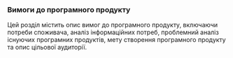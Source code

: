 ### Вимоги до програмного продукту
Цей розділ містить опис вимог до програмного продукту, включаючи потреби споживача, аналіз інформаційних потреб, проблемний аналіз існуючих програмних продуктів, мету створення програмного продукту та опис цільової аудиторії.